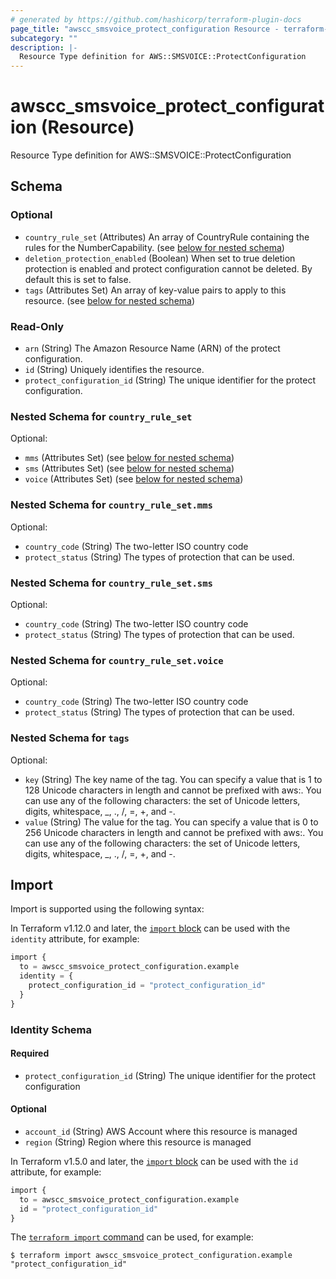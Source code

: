 ```yaml
---
# generated by https://github.com/hashicorp/terraform-plugin-docs
page_title: "awscc_smsvoice_protect_configuration Resource - terraform-provider-awscc"
subcategory: ""
description: |-
  Resource Type definition for AWS::SMSVOICE::ProtectConfiguration
---
```


# awscc_smsvoice_protect_configuration (Resource)

Resource Type definition for AWS::SMSVOICE::ProtectConfiguration



<!-- schema generated by tfplugindocs -->
## Schema

### Optional

- `country_rule_set` (Attributes) An array of CountryRule containing the rules for the NumberCapability. (see [below for nested schema](#nestedatt--country_rule_set))
- `deletion_protection_enabled` (Boolean) When set to true deletion protection is enabled and protect configuration cannot be deleted. By default this is set to false.
- `tags` (Attributes Set) An array of key-value pairs to apply to this resource. (see [below for nested schema](#nestedatt--tags))

### Read-Only

- `arn` (String) The Amazon Resource Name (ARN) of the protect configuration.
- `id` (String) Uniquely identifies the resource.
- `protect_configuration_id` (String) The unique identifier for the protect configuration.

<a id="nestedatt--country_rule_set"></a>
### Nested Schema for `country_rule_set`

Optional:

- `mms` (Attributes Set) (see [below for nested schema](#nestedatt--country_rule_set--mms))
- `sms` (Attributes Set) (see [below for nested schema](#nestedatt--country_rule_set--sms))
- `voice` (Attributes Set) (see [below for nested schema](#nestedatt--country_rule_set--voice))

<a id="nestedatt--country_rule_set--mms"></a>
### Nested Schema for `country_rule_set.mms`

Optional:

- `country_code` (String) The two-letter ISO country code
- `protect_status` (String) The types of protection that can be used.


<a id="nestedatt--country_rule_set--sms"></a>
### Nested Schema for `country_rule_set.sms`

Optional:

- `country_code` (String) The two-letter ISO country code
- `protect_status` (String) The types of protection that can be used.


<a id="nestedatt--country_rule_set--voice"></a>
### Nested Schema for `country_rule_set.voice`

Optional:

- `country_code` (String) The two-letter ISO country code
- `protect_status` (String) The types of protection that can be used.



<a id="nestedatt--tags"></a>
### Nested Schema for `tags`

Optional:

- `key` (String) The key name of the tag. You can specify a value that is 1 to 128 Unicode characters in length and cannot be prefixed with aws:. You can use any of the following characters: the set of Unicode letters, digits, whitespace, _, ., /, =, +, and -.
- `value` (String) The value for the tag. You can specify a value that is 0 to 256 Unicode characters in length and cannot be prefixed with aws:. You can use any of the following characters: the set of Unicode letters, digits, whitespace, _, ., /, =, +, and -.

## Import

Import is supported using the following syntax:

In Terraform v1.12.0 and later, the [`import` block](https://developer.hashicorp.com/terraform/language/import) can be used with the `identity` attribute, for example:

```terraform
import {
  to = awscc_smsvoice_protect_configuration.example
  identity = {
    protect_configuration_id = "protect_configuration_id"
  }
}
```

<!-- schema generated by tfplugindocs -->
### Identity Schema

#### Required

- `protect_configuration_id` (String) The unique identifier for the protect configuration

#### Optional

- `account_id` (String) AWS Account where this resource is managed
- `region` (String) Region where this resource is managed

In Terraform v1.5.0 and later, the [`import` block](https://developer.hashicorp.com/terraform/language/import) can be used with the `id` attribute, for example:

```terraform
import {
  to = awscc_smsvoice_protect_configuration.example
  id = "protect_configuration_id"
}
```

The [`terraform import` command](https://developer.hashicorp.com/terraform/cli/commands/import) can be used, for example:

```shell
$ terraform import awscc_smsvoice_protect_configuration.example "protect_configuration_id"
```
